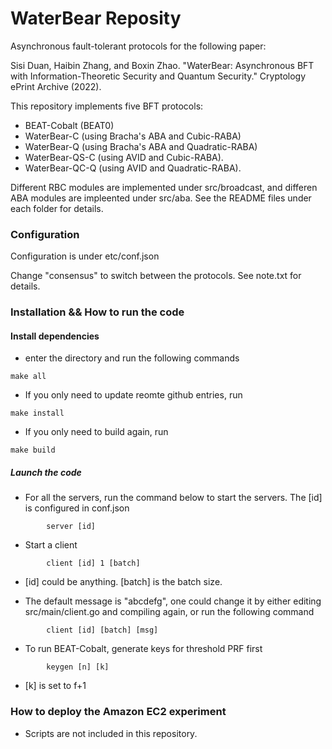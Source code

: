 # WaterBear Reposity

Asynchronous fault-tolerant protocols for the following paper: 

Sisi Duan, Haibin Zhang, and Boxin Zhao. "WaterBear: Asynchronous BFT with Information-Theoretic Security and Quantum Security." Cryptology ePrint Archive (2022).

This repository implements five BFT protocols:

+ BEAT-Cobalt (BEAT0)
+ WaterBear-C (using Bracha's ABA and Cubic-RABA)
+ WaterBear-Q (using Bracha's ABA and Quadratic-RABA)
+ WaterBear-QS-C (using AVID and  Cubic-RABA).
+ WaterBear-QC-Q (using AVID and  Quadratic-RABA).

Different RBC modules are implemented under src/broadcast, and differen ABA modules are impleented under src/aba. See the README files under each folder for details.

### Configuration

Configuration is under etc/conf.json

Change "consensus" to switch between the protocols. See note.txt for details. 

### Installation && How to run the code

#### Install dependencies 

+ enter the directory and run the following commands
```
make all 
```

+ If you only need to update reomte github entries, run 
```
make install 
```

+ If you only need to build again, run 
```
make build
```

##### Launch the code

+ For all the servers, run the command below to start the servers. The [id] is configured in conf.json
```
        server [id]
```

+ Start a client
```
        client [id] 1 [batch]
```

- [id] could be anything. [batch] is the batch size. 

+ The default message is "abcdefg", one could change it by either editing src/main/client.go and compiling again, or run the following command 
```
        client [id] [batch] [msg]
```

+ To run BEAT-Cobalt, generate keys for threshold PRF first
```
        keygen [n] [k]
```
- [k] is set to f+1

### How to deploy the Amazon EC2 experiment

+ Scripts are not included in this repository. 